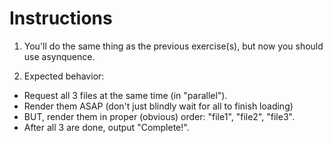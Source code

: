 # Instructions

1. You'll do the same thing as the previous exercise(s), but now you should use asynquence.

2. Expected behavior:

  - Request all 3 files at the same time (in "parallel").
  - Render them ASAP (don't just blindly wait for all to finish loading)
  - BUT, render them in proper (obvious) order: "file1", "file2", "file3".
  - After all 3 are done, output "Complete!".
